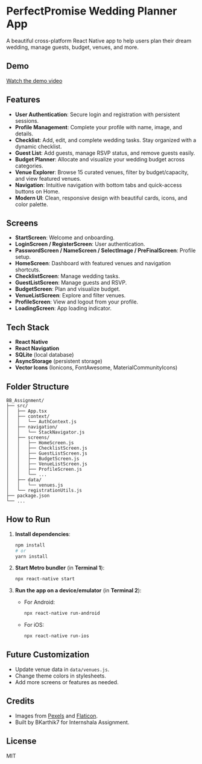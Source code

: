 # PerfectPromise Wedding Planner App

A beautiful cross-platform React Native app to help users plan their dream wedding, manage guests, budget, venues, and more. 

## Demo

[Watch the demo video](https://res.cloudinary.com/dfmdv52jr/video/upload/v1756814273/PerfectPromise_ar3kbu.mp4)

## Features

- **User Authentication**: Secure login and registration with persistent sessions.
- **Profile Management**: Complete your profile with name, image, and details.
- **Checklist**: Add, edit, and complete wedding tasks. Stay organized with a dynamic checklist.
- **Guest List**: Add guests, manage RSVP status, and remove guests easily.
- **Budget Planner**: Allocate and visualize your wedding budget across categories.
- **Venue Explorer**: Browse 15 curated venues, filter by budget/capacity, and view featured venues.
- **Navigation**: Intuitive navigation with bottom tabs and quick-access buttons on Home.
- **Modern UI**: Clean, responsive design with beautiful cards, icons, and color palette.

## Screens

- **StartScreen**: Welcome and onboarding.
- **LoginScreen / RegisterScreen**: User authentication.
- **PasswordScreen / NameScreen / SelectImage / PreFinalScreen**: Profile setup.
- **HomeScreen**: Dashboard with featured venues and navigation shortcuts.
- **ChecklistScreen**: Manage wedding tasks.
- **GuestListScreen**: Manage guests and RSVP.
- **BudgetScreen**: Plan and visualize budget.
- **VenueListScreen**: Explore and filter venues.
- **ProfileScreen**: View and logout from your profile.
- **LoadingScreen**: App loading indicator.

## Tech Stack

- **React Native**
- **React Navigation**
- **SQLite** (local database)
- **AsyncStorage** (persistent storage)
- **Vector Icons** (Ionicons, FontAwesome, MaterialCommunityIcons)

## Folder Structure

```
BB_Assignment/
├── src/
│   ├── App.tsx
│   ├── context/
│   │   └── AuthContext.js
│   ├── navigation/
│   │   └── StackNavigator.js
│   ├── screens/
│   │   ├── HomeScreen.js
│   │   ├── ChecklistScreen.js
│   │   ├── GuestListScreen.js
│   │   ├── BudgetScreen.js
│   │   ├── VenueListScreen.js
│   │   ├── ProfileScreen.js
│   │   └── ...
│   ├── data/
│   │   └── venues.js
│   └── registrationUtils.js
├── package.json
└── ...
```

## How to Run

1. **Install dependencies**:
   ```bash
   npm install
   # or
   yarn install
   ```
2. **Start Metro bundler** (in **Terminal 1**):
    ```bash
    npx react-native start
    ```
3. **Run the app on a device/emulator** (in **Terminal 2**):

    - For Android:
      ```bash
      npx react-native run-android
      ```
    - For iOS:
      ```bash
      npx react-native run-ios
      ```

## Future Customization
- Update venue data in `data/venues.js`.
- Change theme colors in stylesheets.
- Add more screens or features as needed.

## Credits
- Images from [Pexels](https://pexels.com) and [Flaticon](https://flaticon.com).
- Built by BKarthik7 for Internshala Assignment.

## License
MIT
